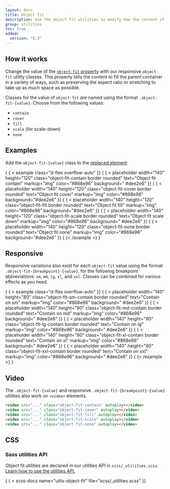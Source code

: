 ```yaml
---
layout: docs
title: Object fit
description: Use the object fit utilities to modify how the content of a [replaced element](https://developer.mozilla.org/en-US/docs/Web/CSS/Replaced_element), such as an `<img>` or `<video>`, should be resized to fit its container.
group: utilities
toc: true
added:
  version: "5.3"
---
```


## How it works

Change the value of the [
`object-fit` property](https://developer.mozilla.org/en-US/docs/Web/CSS/object-fit)
with our responsive `object-fit` utility classes. This property tells the
content to fill the parent container in a variety of ways, such as preserving
the aspect ratio or stretching to take up as much space as possible.

Classes for the value of `object-fit` are named using the format
`.object-fit-{value}`. Choose from the following values:

- `contain`
- `cover`
- `fill`
- `scale` (for scale-down)
- `none`

## Examples

Add the `object-fit-{value}` class to
the [replaced element](https://developer.mozilla.org/en-US/docs/Web/CSS/Replaced_element):

{ { < example class="d-flex overflow-auto" }}
{ { < placeholder width="140" height="120" class="object-fit-contain border
rounded" text="Object fit contain" markup="img" color="#868e96" background="
#dee2e6" }}
{ { < placeholder width="140" height="120" class="object-fit-cover border rounded"
text="Object fit cover" markup="img" color="#868e96" background="#dee2e6" }}
{ { < placeholder width="140" height="120" class="object-fit-fill border rounded"
text="Object fit fill" markup="img" color="#868e96" background="#dee2e6" }}
{ { < placeholder width="140" height="120" class="object-fit-scale border rounded"
text="Object fit scale down" markup="img" color="#868e96" background="
#dee2e6" }}
{ { < placeholder width="140" height="120" class="object-fit-none border rounded"
text="Object fit none" markup="img" color="#868e96" background="#dee2e6" }}
{ {< /example >} }

## Responsive

Responsive variations also exist for each `object-fit` value using the format
`.object-fit-{breakpoint}-{value}`, for the following breakpoint abbreviations:
`sm`, `md`, `lg`, `xl`, and `xxl`. Classes can be combined for various effects
as you need.

{ { < example class="d-flex overflow-auto" }}
{ { < placeholder width="140" height="80" class="object-fit-sm-contain border
rounded" text="Contain on sm" markup="img" color="#868e96" background="
#dee2e6" }}
{ { < placeholder width="140" height="80" class="object-fit-md-contain border
rounded" text="Contain on md" markup="img" color="#868e96" background="
#dee2e6" }}
{ { < placeholder width="140" height="80" class="object-fit-lg-contain border
rounded" text="Contain on lg" markup="img" color="#868e96" background="
#dee2e6" }}
{ { < placeholder width="140" height="80" class="object-fit-xl-contain border
rounded" text="Contain on xl" markup="img" color="#868e96" background="
#dee2e6" }}
{ { < placeholder width="140" height="80" class="object-fit-xxl-contain border
rounded" text="Contain on xxl" markup="img" color="#868e96" background="
#dee2e6" }}
{ {< /example >} }

## Video

The `.object-fit-{value}` and responsive `.object-fit-{breakpoint}-{value}`
utilities also work on `<video>` elements.

```html
<video src="..." class="object-fit-contain" autoplay></video>
<video src="..." class="object-fit-cover" autoplay></video>
<video src="..." class="object-fit-fill" autoplay></video>
<video src="..." class="object-fit-scale" autoplay></video>
<video src="..." class="object-fit-none" autoplay></video>
```

## CSS

### Sass utilities API

Object fit utilities are declared in our utilities API in
`scss/_utilities.scss`. [Learn how to use the utilities API.](/utilities/api.md#using-the-api)

{ { < scss-docs name="utils-object-fit" file="scss/_utilities.scss" }}
